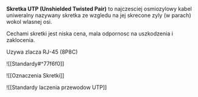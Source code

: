 <b>Skretka UTP (Unshielded Twisted Pair)</b> to najczesciej osmiozylowy kabel uniweralny nazywany skretka ze wzgledu na jej skrecone zyly (w parach) wokol wlasnej osi.

Cechami skretki jest niska cena, mala odpornosc na uszkodzenia i zaklocenia.
	
Uzywa zlacza RJ-45 (8P8C)
	
![[Standardy#^77f6f0]]
	
![[Oznaczenia Skretki]]

![[Standardy laczenia przewodow UTP]]